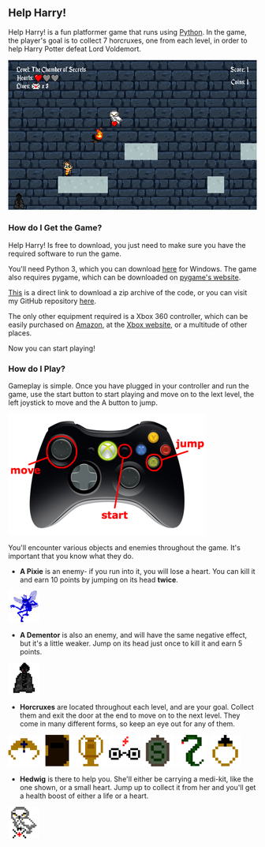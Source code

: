 ## Help Harry!

Help Harry! is a fun platformer game that runs using [Python](https://www.python.org/). In the game, the player's goal is to collect 7 horcruxes, one from each level, in order to help Harry Potter defeat Lord Voldemort.

![screenshot 1](assets/screenshot_1.png)

### How do I Get the Game?

Help Harry! Is free to download, you just need to make sure you have the required software to run the game. 

You'll need Python 3, which you can download [here](https://www.python.org/downloads/windows/) for Windows. The game also requires pygame, which can be downloaded on [pygame's website](https://www.pygame.org/).

[This](https://github.com/zoe-stuart/harry-potter-platformer/archive/master.zip) is a direct link to download a zip archive of the code, or you can visit my GitHub repository [here](https://github.com/zoe-stuart/harry-potter-platformer).

The only other equipment required is a Xbox 360 controller, which can be easily purchased on [Amazon](https://www.amazon.com/Microsoft-Wired-Controller-Windows-Console/dp/B004QRKWLA), at the [Xbox website](http://www.xbox.com/en-US/xbox-one/accessories/controllers/controller-cable-windows), or a multitude of other places.

Now you can start playing!

### How do I Play?

Gameplay is simple. Once you have plugged in your controller and run the game, use the start button to start playing and move on to the lext level, the left joystick to move and the A button to jump.

![controls_diagram](assets/xbox_controller.png)

You'll encounter various objects and enemies throughout the game. It's important that you know what they do. 

- **A Pixie** is an enemy- if you run into it, you will lose a heart. You can kill it and earn 10 points by jumping on its head **twice**. 

![pixie](assets/pixie_tb.png)

- **A Dementor** is also an enemy, and will have the same negative effect, but it's a little weaker. Jump on its head just once to kill it and earn 5 points. 

![dementor](assets/dementor_tb.png)

- **Horcruxes** are located throughout each level, and are your goal. Collect them and exit the door at the end to move on to the next level. They come in many different forms, so keep an eye out for any of them.

![horcrux1](assets/horcruxes/diadem_tb.png) ![horcrux2](assets/horcruxes/diary_tb.png) ![horcrux3](assets/horcruxes/goblet_tb.png) ![horcrux4](assets/horcruxes/harry_tb.png) ![horcrux5](assets/horcruxes/locket_tb.png) ![horcrux6](assets/horcruxes/nagini_tb.png) ![horcrux7](assets/horcruxes/ring_tb.png)

- **Hedwig** is there to help you. She'll either be carrying a medi-kit, like the one shown, or a small heart. Jump up to collect it from her and you'll get a health boost of either a life or a heart. 

![hedwig](assets/hedwig_tb.png)
